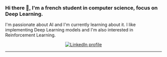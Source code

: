 ### Hi there 👋, I'm a french student in computer science, focus on Deep Learning.

I'm passionate about AI and I'm currently learning about it. I like implementing Deep Learning models and I'm also interested in Reinforcement Learning. 


<div align="center">
  <a href="https://www.linkedin.com/in/maxime-szymanski-369969197/?locale=en_US">
    <img alt="LinkedIn profile" src="https://img.shields.io/badge/LinkedIn-blue?logo=linkedin&logoColor=white&style=for-the-badge">
  </a>
</div>

___



<!--
**MaximeSzymanski/MaximeSzymanski** is a ✨ _special_ ✨ repository because its `README.md` (this file) appears on your GitHub profile.

Here are some ideas to get you started:

- 🔭 I’m currently working on ...
- 🌱 I’m currently learning ...
- 👯 I’m looking to collaborate on ...
- 🤔 I’m looking for help with ...
- 💬 Ask me about ...
- 📫 How to reach me: ...
- 😄 Pronouns: ...
- ⚡ Fun fact: ...
-->
